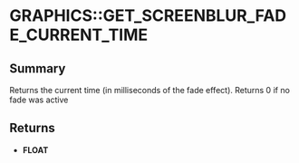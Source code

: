 # GRAPHICS::GET_SCREENBLUR_FADE_CURRENT_TIME

## Summary
Returns the current time (in milliseconds of the fade effect).
Returns 0 if no fade was active

## Returns
* **FLOAT**